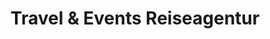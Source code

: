 ---
title: "Travel & Events Reiseagentur"
url: /boeblingen/travel-und-events-reiseagentur/
shop: Reisebüro
---